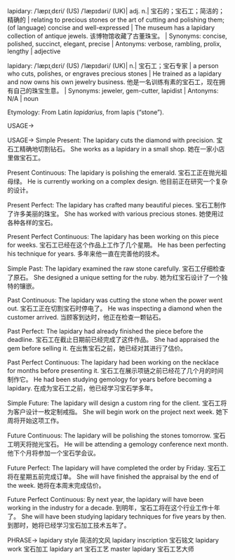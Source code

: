 lapidary: /ˈlæpɪˌdɛri/ (US) /ˈlæpɪdəri/ (UK)| adj. n.| 宝石的；宝石工；简洁的；精确的 | relating to precious stones or the art of cutting and polishing them; (of language) concise and well-expressed | The museum has a lapidary collection of antique jewels. 该博物馆收藏了古董珠宝。 | Synonyms: concise, polished, succinct, elegant, precise | Antonyms: verbose, rambling, prolix, lengthy | adjective


lapidary: /ˈlæpɪˌdɛri/ (US) /ˈlæpɪdəri/ (UK)| n.| 宝石工；宝石专家 | a person who cuts, polishes, or engraves precious stones | He trained as a lapidary and now owns his own jewelry business. 他是一名训练有素的宝石工，现在拥有自己的珠宝生意。 | Synonyms: jeweler, gem-cutter, lapidist | Antonyms: N/A | noun


Etymology: From Latin *lapidarius*, from lapis (“stone”).

USAGE->

USAGE->
Simple Present:
The lapidary cuts the diamond with precision. 宝石工精确地切割钻石。
She works as a lapidary in a small shop. 她在一家小店里做宝石工。

Present Continuous:
The lapidary is polishing the emerald. 宝石工正在抛光祖母绿。
He is currently working on a complex design. 他目前正在研究一个复杂的设计。

Present Perfect:
The lapidary has crafted many beautiful pieces. 宝石工制作了许多美丽的珠宝。
She has worked with various precious stones. 她使用过各种各样的宝石。

Present Perfect Continuous:
The lapidary has been working on this piece for weeks. 宝石工已经在这个作品上工作了几个星期。
He has been perfecting his technique for years. 多年来他一直在完善他的技术。

Simple Past:
The lapidary examined the raw stone carefully. 宝石工仔细检查了原石。
She designed a unique setting for the ruby. 她为红宝石设计了一个独特的镶嵌。

Past Continuous:
The lapidary was cutting the stone when the power went out. 宝石工正在切割宝石时停电了。
He was inspecting a diamond when the customer arrived. 当顾客到达时，他正在检查一颗钻石。

Past Perfect:
The lapidary had already finished the piece before the deadline. 宝石工在截止日期前已经完成了这件作品。
She had appraised the gem before selling it. 在出售宝石之前，她已经对其进行了估价。

Past Perfect Continuous:
The lapidary had been working on the necklace for months before presenting it. 宝石工在展示项链之前已经花了几个月的时间制作它。
He had been studying gemology for years before becoming a lapidary. 在成为宝石工之前，他已经学习宝石学多年。

Simple Future:
The lapidary will design a custom ring for the client. 宝石工将为客户设计一枚定制戒指。
She will begin work on the project next week. 她下周将开始这项工作。

Future Continuous:
The lapidary will be polishing the stones tomorrow. 宝石工明天将抛光宝石。
He will be attending a gemology conference next month. 他下个月将参加一个宝石学会议。

Future Perfect:
The lapidary will have completed the order by Friday. 宝石工将在星期五前完成订单。
She will have finished the appraisal by the end of the week. 她将在本周末完成估价。

Future Perfect Continuous:
By next year, the lapidary will have been working in the industry for a decade. 到明年，宝石工将在这个行业工作十年了。
She will have been studying lapidary techniques for five years by then. 到那时，她将已经学习宝石加工技术五年了。



PHRASE->
lapidary style  简洁的文风
lapidary inscription 宝石铭文
lapidary work 宝石加工
lapidary art 宝石工艺
master lapidary 宝石工艺大师
